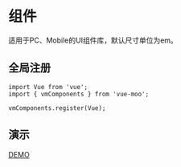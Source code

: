# 组件

适用于PC、Mobile的UI组件库，默认尺寸单位为em。

## 全局注册

    import Vue from 'vue';
    import { vmComponents } from 'vue-moo';

    vmComponents.register(Vue);

## 演示

[DEMO](https://icoice.github.io/vue-moo-demo/dist/)
